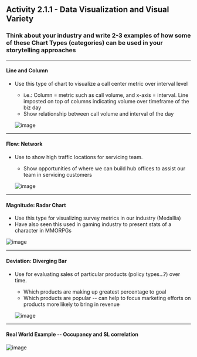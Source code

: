 
## Activity 2.1.1 - Data Visualization and Visual Variety

### Think about your industry and write 2-3 examples of how some of these Chart Types (categories) can be used in your storytelling approaches

----------
#### Line and Column
* Use this type of chart to visualize a call center metric over interval level
  * i.e.: Column = metric such as call volume, and x-axis = interval. Line imposted on top of columns indicating volume over timeframe of the biz day
  * Show relationship between call volume and interval of the day 
 
   ![image](https://github.com/Jeni-D/PUBLIC/assets/145617867/60758b7e-086d-4223-9e9c-0ad994e4dd4c)

----------
#### Flow: Network
* Use to show high traffic locations for servicing team.
  *  Show opportunities of where we can build hub offices to assist our team in servicing customers

  ![image](https://github.com/Jeni-D/PUBLIC/assets/145617867/b08e3fb2-a806-4699-a23a-b94177d736f9)

----------  
#### Magnitude: Radar Chart 
* Use this type for visualizing survey metrics in our industry (Medallia)
 * Have also seen this used in gaming industry to present stats of a character in MMORPGs

  ![image](https://github.com/Jeni-D/PUBLIC/assets/145617867/3bba494a-370b-48a5-ba1f-cb66f507ded8)

----------
#### Deviation: Diverging Bar
* Use for evaluating sales of particular products (policy types...?) over time.
   * Which products are making up greatest percentage to goal
   * Which products are popular -- can help to focus marketing efforts on products more likely to bring in revenue
 
     
  ![image](https://github.com/Jeni-D/PUBLIC/assets/145617867/b81425a9-4d4a-4dad-952f-fc0c10782f4a)

----------  

#### Real World Example -- Occupancy and SL correlation

![image](https://github.com/Jeni-D/PUBLIC/assets/145617867/28cd4fd4-f3a5-4e2b-9450-35d59924d12d)
